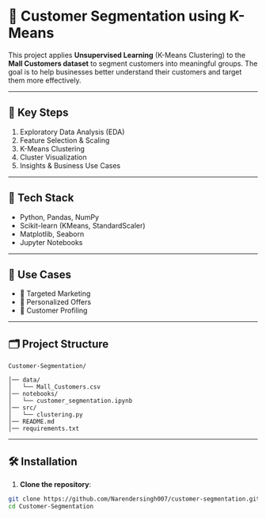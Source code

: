 # 📌 Customer Segmentation using K-Means

This project applies **Unsupervised Learning** (K-Means Clustering) to the **Mall Customers dataset** to segment customers into meaningful groups. The goal is to help businesses better understand their customers and target them more effectively.

---

## 🧠 Key Steps

1. Exploratory Data Analysis (EDA)  
2. Feature Selection & Scaling  
3. K-Means Clustering  
4. Cluster Visualization  
5. Insights & Business Use Cases

---

## 🔧 Tech Stack

- Python, Pandas, NumPy  
- Scikit-learn (KMeans, StandardScaler)  
- Matplotlib, Seaborn  
- Jupyter Notebooks

---

## 🚀 Use Cases

- 🎯 Targeted Marketing  
- 🎁 Personalized Offers  
- 🧬 Customer Profiling  

---

## 🗂️ Project Structure

```
Customer-Segmentation/

│── data/
│   └── Mall_Customers.csv
│── notebooks/
│   └── customer_segmentation.ipynb
│── src/
│   └── clustering.py
│── README.md
│── requirements.txt

```
---

## 🛠️ Installation

1. **Clone the repository**:

```bash
git clone https://github.com/Narendersingh007/customer-segmentation.git
cd Customer-Segmentation
```

